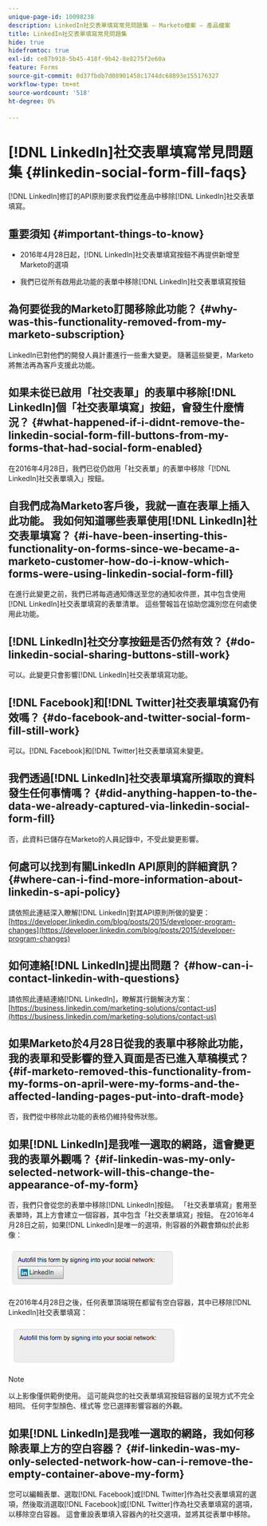 ```yaml
---
unique-page-id: 10098238
description: LinkedIn社交表單填寫常見問題集 — Marketo檔案 — 產品檔案
title: LinkedIn社交表單填寫常見問題集
hide: true
hidefromtoc: true
exl-id: ce87b918-5b45-418f-9b42-8e8275f2e60a
feature: Forms
source-git-commit: 0d37fbdb7d08901458c1744dc68893e155176327
workflow-type: tm+mt
source-wordcount: '518'
ht-degree: 0%

---
```


# [!DNL LinkedIn]社交表單填寫常見問題集 {#linkedin-social-form-fill-faqs}

[!DNL LinkedIn]修訂的API原則要求我們從產品中移除[!DNL LinkedIn]社交表單填寫。

## 重要須知 {#important-things-to-know}

* 2016年4月28日起，[!DNL LinkedIn]社交表單填寫按鈕不再提供新增至Marketo的選項

* 我們已從所有啟用此功能的表單中移除[!DNL LinkedIn]社交表單填寫按鈕

## 為何要從我的Marketo訂閱移除此功能？ {#why-was-this-functionality-removed-from-my-marketo-subscription}

LinkedIn已對他們的開發人員計畫進行一些重大變更。 隨著這些變更，Marketo將無法再為客戶支援此功能。

## 如果未從已啟用「社交表單」的表單中移除[!DNL LinkedIn]個「社交表單填寫」按鈕，會發生什麼情況？ {#what-happened-if-i-didnt-remove-the-linkedin-social-form-fill-buttons-from-my-forms-that-had-social-form-enabled}

在2016年4月28日，我們已從仍啟用「社交表單」的表單中移除「[!DNL LinkedIn]社交表單填入」按鈕。

## 自我們成為Marketo客戶後，我就一直在表單上插入此功能。 我如何知道哪些表單使用[!DNL LinkedIn]社交表單填寫？ {#i-have-been-inserting-this-functionality-on-forms-since-we-became-a-marketo-customer-how-do-i-know-which-forms-were-using-linkedin-social-form-fill}

在進行此變更之前，我們已將每週通知傳送至您的通知收件匣，其中包含使用[!DNL LinkedIn]社交表單填寫的表單清單。 這些警報旨在協助您識別您在何處使用此功能。

## [!DNL LinkedIn]社交分享按鈕是否仍然有效？ {#do-linkedin-social-sharing-buttons-still-work}

可以。此變更只會影響[!DNL LinkedIn]社交表單填寫功能。

## [!DNL Facebook]和[!DNL Twitter]社交表單填寫仍有效嗎？ {#do-facebook-and-twitter-social-form-fill-still-work}

可以。[!DNL Facebook]和[!DNL Twitter]社交表單填寫未變更。

## 我們透過[!DNL LinkedIn]社交表單填寫所擷取的資料發生任何事情嗎？ {#did-anything-happen-to-the-data-we-already-captured-via-linkedin-social-form-fill}

否，此資料已儲存在Marketo的人員記錄中，不受此變更影響。

## 何處可以找到有關LinkedIn API原則的詳細資訊？ {#where-can-i-find-more-information-about-linkedin-s-api-policy}

請依照此連結深入瞭解[!DNL LinkedIn]對其API原則所做的變更： [https://developer.linkedin.com/blog/posts/2015/developer-program-changes](https://developer.linkedin.com/blog/posts/2015/developer-program-changes)

## 如何連絡[!DNL LinkedIn]提出問題？ {#how-can-i-contact-linkedin-with-questions}

請依照此連結連絡[!DNL LinkedIn]，瞭解其行銷解決方案： [https://business.linkedin.com/marketing-solutions/contact-us](https://business.linkedin.com/marketing-solutions/contact-us)

## 如果Marketo於4月28日從我的表單中移除此功能，我的表單和受影響的登入頁面是否已進入草稿模式？ {#if-marketo-removed-this-functionality-from-my-forms-on-april-were-my-forms-and-the-affected-landing-pages-put-into-draft-mode}

否，我們從中移除此功能的表格仍維持發佈狀態。

## 如果[!DNL LinkedIn]是我唯一選取的網路，這會變更我的表單外觀嗎？ {#if-linkedin-was-my-only-selected-network-will-this-change-the-appearance-of-my-form}

否，我們只會從您的表單中移除[!DNL LinkedIn]按鈕。 「社交表單填寫」套用至表單時，其上方會建立一個容器，其中包含「社交表單填寫」按鈕。 在2016年4月28日之前，如果[!DNL LinkedIn]是唯一的選項，則容器的外觀會類似於此影像：

![—](assets/one.png)

在2016年4月28日之後，任何表單頂端現在都留有空白容器，其中已移除[!DNL LinkedIn]社交表單填寫：

![—](assets/two.png)

>[!NOTE]
>
>以上影像僅供範例使用。 這可能與您的社交表單填寫按鈕容器的呈現方式不完全相同。 任何字型顏色、樣式等 您已選擇影響容器的外觀。

## 如果[!DNL LinkedIn]是我唯一選取的網路，我如何移除表單上方的空白容器？ {#if-linkedin-was-my-only-selected-network-how-can-i-remove-the-empty-container-above-my-form}

您可以編輯表單、選取[!DNL Facebook]或[!DNL Twitter]作為社交表單填寫的選項，然後取消選取[!DNL Facebook]或[!DNL Twitter]作為社交表單填寫的選項，以移除空白容器。 這會重設表單填入容器內的社交選項，並將其從表單中移除。
